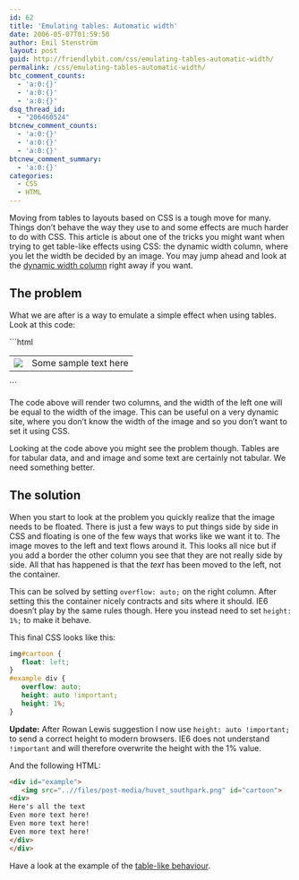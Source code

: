 ```yaml
---
id: 62
title: 'Emulating tables: Automatic width'
date: 2006-05-07T01:59:50
author: Emil Stenström
layout: post
guid: http://friendlybit.com/css/emulating-tables-automatic-width/
permalink: /css/emulating-tables-automatic-width/
btc_comment_counts:
  - 'a:0:{}'
  - 'a:0:{}'
  - 'a:0:{}'
dsq_thread_id:
  - "206460524"
btcnew_comment_counts:
  - 'a:0:{}'
  - 'a:0:{}'
  - 'a:0:{}'
btcnew_comment_summary:
  - 'a:0:{}'
categories:
  - CSS
  - HTML
---
```

Moving from tables to layouts based on CSS is a tough move for many. Things don&#8217;t behave the way they use to and some effects are much harder to do with CSS. This article is about one of the tricks you might want when trying to get table-like effects using CSS: the dynamic width column, where you let the width be decided by an image. You may jump ahead and look at the [dynamic width column](/files/dynamic_left_column/) right away if you want.

## The problem

What we are after is a way to emulate a simple effect when using tables. Look at this code:

<div class="incorrect">
```html
<table>
<tr>
<td><img src="/files/post-media/huvet_southpark.png"></td>
<td>Some sample text here</td>
</tr>
</table>
```
</div>

The code above will render two columns, and the width of the left one will be equal to the width of the image. This can be useful on a very dynamic site, where you don&#8217;t know the width of the image and so you don&#8217;t want to set it using CSS.

Looking at the code above you might see the problem though. Tables are for tabular data, and and image and some text are certainly not tabular. We need something better.

## The solution

When you start to look at the problem you quickly realize that the image needs to be floated. There is just a few ways to put things side by side in CSS and floating is one of the few ways that works like we want it to. The image moves to the left and text flows around it. This looks all nice but if you add a border the other column you see that they are not really side by side. All that has happened is that the _text_ has been moved to the left, not the container.

This can be solved by setting `overflow: auto;` on the right column. After setting this the container nicely contracts and sits where it should. IE6 doesn&#8217;t play by the same rules though. Here you instead need to set `height: 1%;` to make it behave.

This final CSS looks like this:

```css
img#cartoon {
   float: left;
}
#example div {
   overflow: auto;
   height: auto !important;
   height: 1%;
}
```

**Update:** After Rowan Lewis suggestion I now use `height: auto !important;` to send a correct height to modern browsers. IE6 does not understand `!important` and will therefore overwrite the height with the 1% value.

And the following HTML:

```html
<div id="example">
   <img src="..//files/post-media/huvet_southpark.png" id="cartoon">
<div>
Here's all the text
Even more text here!
Even more text here!
Even more text here!
</div>
</div>
```

Have a look at the example of the [table-like behaviour](/files/dynamic_left_column/).
